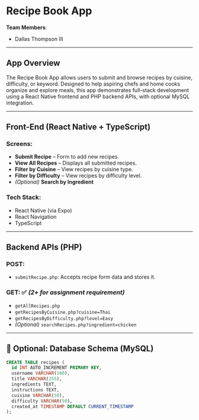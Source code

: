 # Recipe Book App

**Team Members**:  
- Dallas Thompson III  

---

## App Overview

The Recipe Book App allows users to submit and browse recipes by cuisine, difficulty, or keyword. Designed to help aspiring chefs and home cooks organize and explore meals, this app demonstrates full-stack development using a React Native frontend and PHP backend APIs, with optional MySQL integration.

---

## Front-End (React Native + TypeScript)

### Screens:
- **Submit Recipe** – Form to add new recipes.
- **View All Recipes** – Displays all submitted recipes.
- **Filter by Cuisine** – View recipes by cuisine type.
- **Filter by Difficulty** – View recipes by difficulty level.
- *(Optional)* **Search by Ingredient**

### Tech Stack:
- React Native (via Expo)
- React Navigation
- TypeScript

---

## Backend APIs (PHP)

### POST:
- `submitRecipe.php`: Accepts recipe form data and stores it.

### GET: ✅ *(2+ for assignment requirement)*
- `getAllRecipes.php`
- `getRecipesByCuisine.php?cuisine=Thai`
- `getRecipesByDifficulty.php?level=Easy`
- *(Optional)* `searchRecipes.php?ingredient=chicken`

---

## 💾 Optional: Database Schema (MySQL)

```sql
CREATE TABLE recipes (
  id INT AUTO_INCREMENT PRIMARY KEY,
  username VARCHAR(100),
  title VARCHAR(255),
  ingredients TEXT,
  instructions TEXT,
  cuisine VARCHAR(50),
  difficulty VARCHAR(50),
  created_at TIMESTAMP DEFAULT CURRENT_TIMESTAMP
);
```